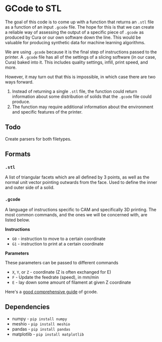 # GCode to STL
The goal of this code is to come up with a function that returns an `.stl` file
as a function of an input `.gcode` file.  The hope for this is that we can create
a reliable way of assessing the output of a specific piece of `.gcode` as produced
by Cura or our own software down the line. This would be valuable for producing synthetic
data for machine learning algorithms.

We are using `.gcode` because it is the final step of instructions passed to the printer.
A `.gcode` file has all of the settings of a slicing software (in our case, Cura) baked
into it. This includes quality settings, infill, print speed, and more.

However, it may turn out that this is impossible, in which case there are two ways forward.
1. Instead of returning a single `.stl` file, the function could return information
about some distribution of solids that the `.gcode` file could produce.
2. The function may require additional information about the environment and specific features of the
printer.

## Todo
Create parsers for both filetypes.

## Formats

### `.stl`
A list of triangular facets which are all defined by 3 points, as well
as the normal unit vector pointing outwards from the face. Used to define the inner
and outer side of a solid.

### `.gcode`
A language of instructions specific to CAM and specifically 3D printing.
The most common commands, and the ones we will be concerned with, are listed
below.

**Instructions**
* `G0` - instruction to move to a certain coordinate 
* `G1` - instruction to print at a certain coordinate

**Parameters**

These parameters can be passed to different commands
* `X`, `Y`, or `Z` - coordinate (Z is often exchanged for E)
* `F` - Update the feedrate (speed), in mm/min
* `E` - lay down some amount of filament at given Z coordinate

Here's a [good comprehensive guide](http://marlinfw.org/docs/gcode/G000-G001.html) of gcode.

## Dependencies
* numpy - `pip install numpy`
* meshio - `pip install meshio`
* pandas - `pip install pandas`
* matplotlib - `pip install matplotlib`